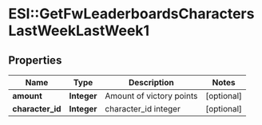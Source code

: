 # ESI::GetFwLeaderboardsCharactersLastWeekLastWeek1

## Properties
Name | Type | Description | Notes
------------ | ------------- | ------------- | -------------
**amount** | **Integer** | Amount of victory points | [optional] 
**character_id** | **Integer** | character_id integer | [optional] 



